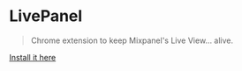 # LivePanel

> Chrome extension to keep Mixpanel's Live View... alive.

[Install it here](https://chrome.google.com/webstore/detail/livepanel/peldcdkbllaonbdjoneacifmfbljn)
